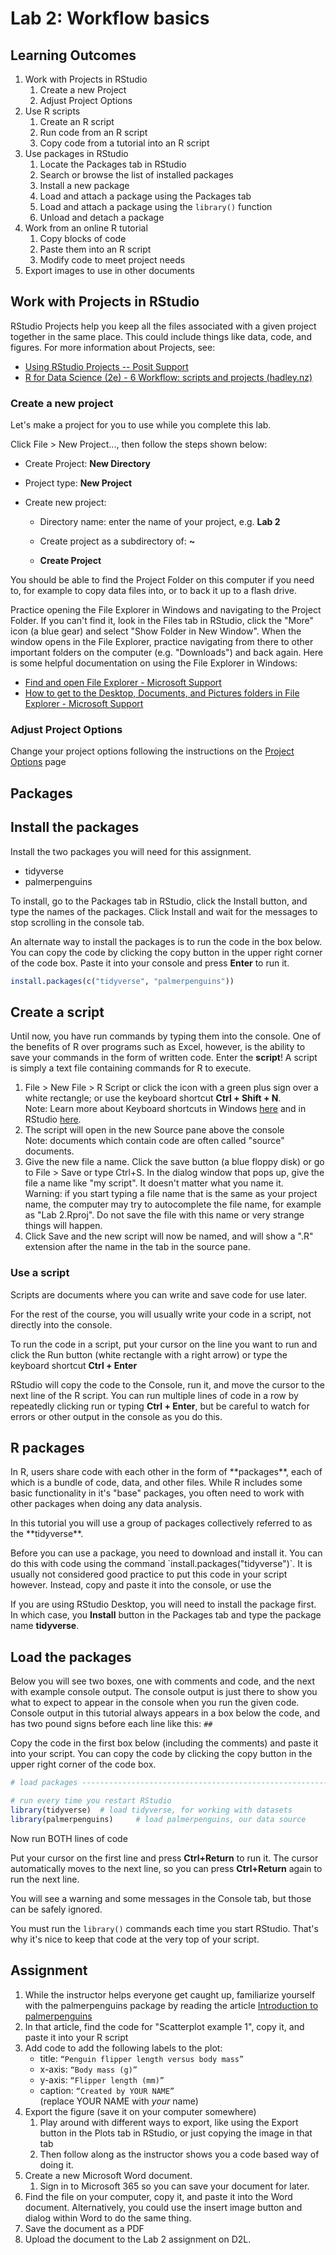 # Lab 2: Workflow basics

## Learning Outcomes

1.  Work with Projects in RStudio
    1.  Create a new Project
    2.  Adjust Project Options
2.  Use R scripts
    1.  Create an R script
    2.  Run code from an R script
    3.  Copy code from a tutorial into an R script
3.  Use packages in RStudio
    1.  Locate the Packages tab in RStudio
    2.  Search or browse the list of installed packages
    3.  Install a new package
    4.  Load and attach a package using the Packages tab
    5.  Load and attach a package using the `library()` function
    6.  Unload and detach a package
4.  Work from an online R tutorial
    1.  Copy blocks of code
    2.  Paste them into an R script
    3.  Modify code to meet project needs
5.  Export images to use in other documents

## Work with Projects in RStudio

RStudio Projects help you keep all the files associated with a given project together in the same place. This could include things like data, code, and figures. For more information about Projects, see:

-   [Using RStudio Projects -- Posit Support](https://support.posit.co/hc/en-us/articles/200526207-Using-RStudio-Projects)
-   [R for Data Science (2e) - 6 Workflow: scripts and projects (hadley.nz)](https://r4ds.hadley.nz/workflow-scripts#projects)

### Create a new project

Let's make a project for you to use while you complete this lab.

Click File \> New Project..., then follow the steps shown below:

-   Create Project: **New Directory**

-   Project type: **New Project**

-   Create new project:

    -   Directory name: enter the name of your project, e.g. **Lab 2**

    -   Create project as a subdirectory of: **\~**

    -   **Create Project**

You should be able to find the Project Folder on this computer if you need to, for example to copy data files into, or to back it up to a flash drive.

Practice opening the File Explorer in Windows and navigating to the Project Folder. If you can't find it, look in the Files tab in RStudio, click the "More" icon (a blue gear) and select "Show Folder in New Window". When the window opens in the File Explorer, practice navigating from there to other important folders on the computer (e.g. "Downloads") and back again. Here is some helpful documentation on using the File Explorer in Windows:

-   [Find and open File Explorer - Microsoft Support](https://support.microsoft.com/en-us/windows/find-and-open-file-explorer-ef370130-1cca-9dc5-e0df-2f7416fe1cb1)
-   [How to get to the Desktop, Documents, and Pictures folders in File Explorer - Microsoft Support](https://support.microsoft.com/en-us/windows/how-to-get-to-the-desktop-documents-and-pictures-folders-in-file-explorer-3370f06b-0f8d-4b25-be9a-3ee54f381e3d)

### Adjust Project Options

Change your project options following the instructions on the [Project Options](project-options.html) page

## Packages

## Install the packages

Install the two packages you will need for this assignment.

-   tidyverse
-   palmerpenguins

To install, go to the Packages tab in RStudio, click the Install button, and type the names of the packages. Click Install and wait for the messages to stop scrolling in the console tab.

An alternate way to install the packages is to run the code in the box below. You can copy the code by clicking the copy button in the upper right corner of the code box. Paste it into your console and press **Enter** to run it.


``` r
install.packages(c("tidyverse", "palmerpenguins"))
```

## Create a script

Until now, you have run commands by typing them into the console. One of the benefits of R over programs such as Excel, however, is the ability to save your commands in the form of written code. Enter the **script**! A script is simply a text file containing commands for R to execute.

1.  File \> New File \> R Script or click the icon with a green plus sign over a white rectangle; or use the keyboard shortcut **Ctrl + Shift + N**.\
    Note: Learn more about Keyboard shortcuts in Windows [here](https://support.microsoft.com/en-us/windows/keyboard-shortcuts-in-windows-dcc61a57-8ff0-cffe-9796-cb9706c75eec) and in RStudio [here](https://support.posit.co/hc/en-us/articles/200711853-Keyboard-Shortcuts-in-the-RStudio-IDE).
2.  The script will open in the new Source pane above the console\
    Note: documents which contain code are often called "source" documents.
3.  Give the new file a name. Click the save button (a blue floppy disk) or go to File \> Save or type Ctrl+S. In the dialog window that pops up, give the file a name like "my script". It doesn't matter what you name it.\
    Warning: if you start typing a file name that is the same as your project name, the computer may try to autocomplete the file name, for example as "Lab 2.Rproj". Do not save the file with this name or very strange things will happen.
4.  Click Save and the new script will now be named, and will show a ".R" extension after the name in the tab in the source pane.

### Use a script

Scripts are documents where you can write and save code for use later.

For the rest of the course, you will usually write your code in a script, not directly into the console.

To run the code in a script, put your cursor on the line you want to run and click the Run button (white rectangle with a right arrow) or type the keyboard shortcut **Ctrl + Enter**

RStudio will copy the code to the Console, run it, and move the cursor to the next line of the R script. You can run multiple lines of code in a row by repeatedly clicking run or typing **Ctrl + Enter**, but be careful to watch for errors or other output in the console as you do this.

## R packages

In R, users share code with each other in the form of \*\*packages\*\*, each of which is a bundle of code, data, and other files. While R includes some basic functionality in it's "base" packages, you often need to work with other packages when doing any data analysis.

In this tutorial you will use a group of packages collectively referred to as the \*\*tidyverse\*\*.

Before you can use a package, you need to download and install it. You can do this with code using the command \`install.packages("tidyverse")\`. It is usually not considered good practice to put this code in your script however. Instead, copy and paste it into the console, or use the

If you are using RStudio Desktop, you will need to install the package first. In which case, you **Install** button in the Packages tab and type the package name **tidyverse**.

## Load the packages

Below you will see two boxes, one with comments and code, and the next with example console output. The console output is just there to show you what to expect to appear in the console when you run the given code. Console output in this tutorial always appears in a box below the code, and has two pound signs before each line like this: `##`

Copy the code in the first box below (including the comments) and paste it into your script. You can copy the code by clicking the copy button in the upper right corner of the code box.


``` r
# load packages -----------------------------------------------------------

# run every time you restart RStudio
library(tidyverse)  # load tidyverse, for working with datasets
library(palmerpenguins)     # load palmerpenguins, our data source
```

Now run BOTH lines of code

Put your cursor on the first line and press **Ctrl+Return** to run it. The cursor automatically moves to the next line, so you can press **Ctrl+Return** again to run the next line.

You will see a warning and some messages in the Console tab, but those can be safely ignored.

You must run the `library()` commands each time you start RStudio. That's why it's nice to keep that code at the very top of your script.

## Assignment

1.  While the instructor helps everyone get caught up, familiarize yourself with the palmerpenguins package by reading the article [Introduction to palmerpenguins](https://allisonhorst.github.io/palmerpenguins/articles/intro.html)
2.  In that article, find the code for "Scatterplot example 1", copy it, and paste it into your R script
3.  Add code to add the following labels to the plot:
    -   title: `“Penguin flipper length versus body mass”`
    -   x-axis: `“Body mass (g)”`
    -   y-axis: `“Flipper length (mm)”`
    -   caption: `“Created by YOUR NAME”`\
        (replace YOUR NAME with *your* name)
4.  Export the figure (save it on your computer somewhere)
    1.  Play around with different ways to export, like using the Export button in the Plots tab in RStudio, or just copying the image in that tab
    2.  Then follow along as the instructor shows you a code based way of doing it.
5.  Create a new Microsoft Word document.
    1.  Sign in to Microsoft 365 so you can save your document for later.
6.  Find the file on your computer, copy it, and paste it into the Word document. Alternatively, you could use the insert image button and dialog within Word to do the same thing.
7.  Save the document as a PDF
8.  Upload the document to the Lab 2 assignment on D2L.
